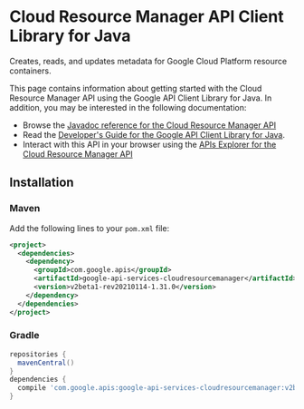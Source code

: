 # Cloud Resource Manager API Client Library for Java

Creates, reads, and updates metadata for Google Cloud Platform resource containers.

This page contains information about getting started with the Cloud Resource Manager API
using the Google API Client Library for Java. In addition, you may be interested
in the following documentation:

* Browse the [Javadoc reference for the Cloud Resource Manager API][javadoc]
* Read the [Developer's Guide for the Google API Client Library for Java][google-api-client].
* Interact with this API in your browser using the [APIs Explorer for the Cloud Resource Manager API][api-explorer]

## Installation

### Maven

Add the following lines to your `pom.xml` file:

```xml
<project>
  <dependencies>
    <dependency>
      <groupId>com.google.apis</groupId>
      <artifactId>google-api-services-cloudresourcemanager</artifactId>
      <version>v2beta1-rev20210114-1.31.0</version>
    </dependency>
  </dependencies>
</project>
```

### Gradle

```gradle
repositories {
  mavenCentral()
}
dependencies {
  compile 'com.google.apis:google-api-services-cloudresourcemanager:v2beta1-rev20210114-1.31.0'
}
```

[javadoc]: https://googleapis.dev/java/google-api-services-cloudresourcemanager/latest/index.html
[google-api-client]: https://github.com/googleapis/google-api-java-client/
[api-explorer]: https://developers.google.com/apis-explorer/#p/cloudresourcemanager/v1/
